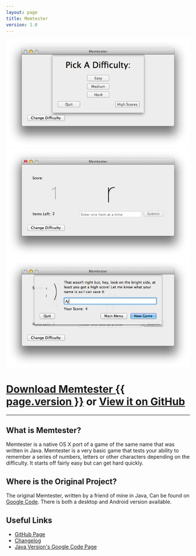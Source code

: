 ```yaml
---
layout: page
title: Memtester
version: 1.0
---
```


<div id="screenshot-carousel">
	<div class="screenshot first"><div class="sprite-icons-memtester-icon-256"></div></div>
	<div class="screenshot">
		<img src="images/memtester-screenshot-1.png" />
	</div>
	<div class="screenshot">
		<img src="images/memtester-screenshot-2.png" />
	</div>
	<div class="screenshot">
		<img src="images/memtester-screenshot-3.png" />
	</div>
</div>

<div id="project-header-links" markdown="1">
	<h1><a href="https://github.com/alexjohnj/memtester-mac/downloads">Download Memtester {{ page.version }}</a> or <a href="https://github.com/alexjohnj/memtester-mac">View it on GitHub</a></h1>
</div>

---

## What is Memtester?

Memtester is a native OS X port of a game of the same name that was written in Java. Memtester is a very basic game that tests your ability to remember a series of numbers, letters or other characters depending on the difficulty. It starts off fairly easy but can get hard quickly. 

## Where is the Original Project?

The original Memtester, written by a friend of mine in Java, Can be found on [Google Code][memtester-google-code]. There is both a desktop and Android version available. 

## Useful Links

- [GitHub Page][github-project-page]
- [Changelog][memtester-changelog]
- [Java Version's Google Code Page][memtester-google-code]

[application-download-link]: https://github.com/alexjohnj/memtester-mac/downloads
[github-project-page]: https://github.com/alexjohnj/memtester-mac
[memtester-google-code]: https://code.google.com/p/mem-tester/
[memtester-changelog]: http://alexjohnj.github.com/memtester-mac/changelog.html
